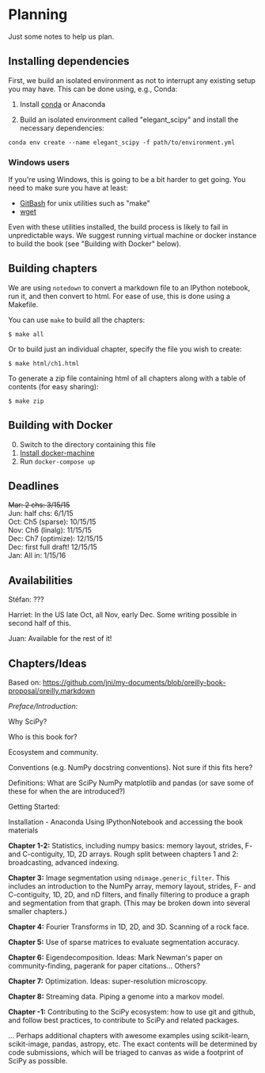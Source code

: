 # Planning

Just some notes to help us plan.

## Installing dependencies

First, we build an isolated environment as not to interrupt any
existing setup you may have.  This can be done using, e.g., Conda:

1. Install [conda](http://conda.pydata.org/miniconda.html) or Anaconda

2. Build an isolated environment called "elegant_scipy" and install the 
   necessary dependencies:

```console
conda env create --name elegant_scipy -f path/to/environment.yml
```

### Windows users

If you're using Windows, this is going to be a bit harder to get
going.  You need to make sure you have at least:

- [GitBash](https://git-scm.com/downloads) for unix utilities such as "make"
- [wget](https://sourceforge.net/projects/gnuwin32/files/wget/)

Even with these utilities installed, the build process is likely to
fail in unpredictable ways.  We suggest running virtual machine or
docker instance to build the book (see "Building with Docker" below).

## Building chapters

We are using `notedown` to convert a markdown file to an IPython
notebook, run it, and then convert to html. For ease of use, this is
done using a Makefile.

You can use `make` to build all the chapters:

```console
$ make all
```

Or to build just an individual chapter, specify the file you wish to create:

```console
$ make html/ch1.html
```

To generate a zip file containing html of all chapters along with a table of contents (for easy sharing):

```console
$ make zip
```

## Building with Docker

0. Switch to the directory containing this file
1. [Install docker-machine](https://docs.docker.com/machine/install-machine/)
2. Run `docker-compose up`

## Deadlines

~~Mar: 2 chs: 3/15/15~~  
Jun: half chs: 6/1/15  
Oct: Ch5 (sparse): 10/15/15  
Nov: Ch6 (linalg): 11/15/15  
Dec: Ch7 (optimize): 12/15/15  
Dec: first full draft! 12/15/15  
Jan: All in:  1/15/16

## Availabilities

Stéfan: ???

Harriet: In the US late Oct, all Nov, early Dec. Some writing possible in
second half of this.

Juan: Available for the rest of it!

## Chapters/Ideas

Based on: https://github.com/jni/my-documents/blob/oreilly-book-proposal/oreilly.markdown

*Preface/Introduction:* 

Why SciPy?

Who is this book for?

Ecosystem and community.

Conventions (e.g. NumPy docstring
conventions). Not sure if this fits here?

Definitions: What are SciPy NumPy matplotlib and pandas (or save some of these for when the are introduced?)

Getting Started:

Installation - Anaconda
Using IPythonNotebook and accessing the book materials

**Chapter 1-2:** Statistics, including numpy basics: memory layout, strides, F-
and C-contiguity, 1D, 2D arrays. Rough split between chapters 1 and 2:
broadcasting, advanced indexing.

**Chapter 3:** Image segmentation using `ndimage.generic_filter`. This includes
an introduction to the NumPy array, memory layout, strides, F- and
C-contiguity, 1D, 2D, and nD filters, and finally filtering to produce a graph
and segmentation from that graph. (This may be broken down into several
smaller chapters.)

**Chapter 4:** Fourier Transforms in 1D, 2D, and 3D. Scanning of a rock face.

**Chapter 5:** Use of sparse matrices to evaluate segmentation accuracy.

**Chapter 6:** Eigendecomposition. Ideas: Mark Newman's paper on
community-finding, pagerank for paper citations... Others?

**Chapter 7:** Optimization. Ideas: super-resolution microscopy.

**Chapter 8:** Streaming data. Piping a genome into a markov model.

**Chapter -1:** Contributing to the SciPy ecosystem: how to use git and github,
and follow best practices, to contribute to SciPy and related packages.

... Perhaps additional chapters with awesome examples using scikit-learn,
scikit-image, pandas, astropy, etc. The exact contents will be determined by
code submissions, which will be triaged to canvas as wide a footprint of SciPy
as possible.

